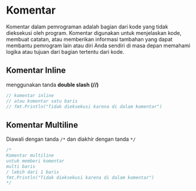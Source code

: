 # Komentar

Komentar dalam pemrograman adalah bagian dari kode yang tidak dieksekusi oleh program. Komentar digunakan untuk menjelaskan kode, membuat catatan, atau memberikan informasi tambahan yang dapat membantu pemrogram lain atau diri Anda sendiri di masa depan memahami logika atau tujuan dari bagian tertentu dari kode.

## Komentar Inline

menggunakan tanda **double slash (//)**

```go
// komentar inline
// atau komentar satu baris
// fmt.Println("Tidak dieksekusi karena di dalam komentar")
```

## Komentar Multiline

Diawali dengan tanda `/*` dan diakhir dengan tanda `*/`

```go
/*
Komentar multiline
untuk memberi komentar
multi baris
/ lebih dari 1 baris
fmt.Println("Tidak dieksekusi karena di dalam komentar")
*/
```
